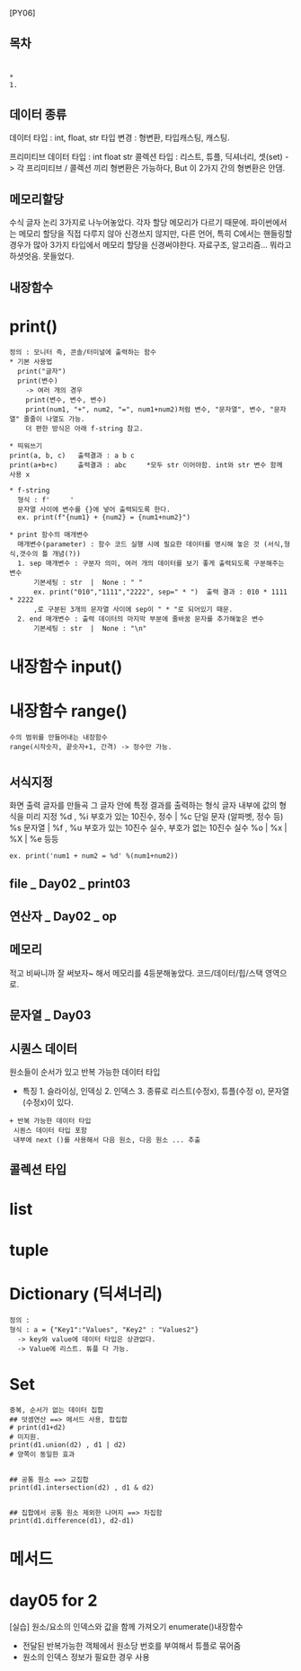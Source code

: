 [PY06]
## 목차
 ##
  #
    *
    1.

## 데이터 종류
  데이터 타입 : int, float, str
  타입 변경 : 형변환, 타입캐스팅, 캐스팅.

  프리미티브 데이터 타입 : int float str 
  콜렉션 타입 : 리스트, 튜플, 딕셔너리, 셋(set)
    -> 각 프리미티브 / 콜렉션 끼리 형변환은 가능하다,  But 이 2가지 간의 형변환은 안댐.


## 메모리할당
  수식
  글자
  논리 
  3가지로 나누어놓았다. 각자 할당 메모리가 다르기 때문에. 파이썬에서는 메모리 할당을 직접 다루지 않아 신경쓰지 않지만,
  다른 언어, 특히 C에서는 핸들링할 경우가 많아 3가지 타입에서 메모리 할당을 신경써야한다.
   자료구조, 알고리즘... 뭐라고 하셧엇음. 못들었다.

## 내장함수
  # print()
    정의 : 모니터 즉, 콘솔/터미널에 출력하는 함수
    * 기본 사용법
      print("글자")
      print(변수)
        -> 여러 개의 경우
        print(변수, 변수, 변수)
        print(num1, "+", num2, "=", num1+num2)처럼 변수, "문자열", 변수, "문자열" 줄줄이 나열도 가능.
        더 편한 방식은 아래 f-string 참고.

    * 띄워쓰기
    print(a, b, c)   출력결과 : a b c
    print(a+b+c)     출력결과 : abc     *모두 str 이어야함. int와 str 변수 함께 사용 x

    * f-string
      형식 : f'     '
      문자열 사이에 변수를 {}에 넣어 출력되도록 한다.
      ex. print(f"{num1} + {num2} = {num1+num2}")
      
    * print 함수의 매개변수
      매개변수(parameter) : 함수 코드 실행 시에 필요한 데이터를 명시해 놓은 것 (서식,형식,갯수의 틀 개념(?))
      1. sep 매개변수 : 구분자 의미, 여러 개의 데이터를 보기 좋게 출력되도록 구분해주는 변수
          기본세팅 : str  |  None : " "
          ex. print("010","1111","2222", sep=" * ")  출력 결과 : 010 * 1111 * 2222
          ,로 구분된 3개의 문자열 사이에 sep이 " * "로 되어있기 때문.
      2. end 매개변수 : 출력 데이터의 마지막 부분에 줄바꿈 문자를 추가해놓은 변수
          기본세팅 : str  |  None : "\n"
  # 내장함수 input()

  # 내장함수 range()
    수의 범위를 만들어내는 내장함수
    range(시작숫자, 끝숫자+1, 간격) -> 정수만 가능.
  
  # 


## 서식지정
 화면 출력 글자를 만들곡 그 글자 안에 특정 결과를 출력하는 형식
 글자 내부에 값의 형식을 미리 지정
  %d , %i  부호가 있는 10진수, 정수     |   %c 단일 문자 (알파벳, 정수 등)
  %s  문자열                           |   %f , %u  부호가 있는 10진수 실수, 부호가 없는 10진수 실수
  %o | %x |  %X |  %e 등등 

    ex. print('num1 + num2 = %d' %(num1+num2))

    

## file _ Day02 _ print03

## 연산자 _ Day02 _ op

## 메모리
  적고 비싸니까 잘 써보자~ 해서
  메모리를 4등분해놓았다. 코드/데이터/힙/스택 영역으로.
  
## 문자열 _ Day03 

## 시퀀스 데이터
  원소들이 순서가 있고 반복 가능한 데이터 타입
   - 특징
    1. 슬라이싱, 인덱싱
    2. 인덱스
    3. 종류로 리스트(수정x), 튜플(수정 o), 문자열(수정x)이 있다.

    + 반복 가능한 데이터 타입
     시퀀스 데이터 타입 포함
     내부에 next ()를 사용해서 다음 원소, 다음 원소 ... 추출

## 콜렉션 타입
  # list
  # tuple
  # Dictionary (딕셔너리)
    정의 : 
    형식 : a = {"Key1":"Values", "Key2" : "Values2"} 
      -> key와 value에 데이터 타입은 상관없다.
      -> Value에 리스트. 튜플 다 가능.
  # Set
    중복, 순서가 없는 데이터 집합
    ## 덧셈연산 ==> 메서드 사용, 합집합
    # print(d1+d2) 
    # 미지원.
    print(d1.union(d2) , d1 | d2)
    # 양쪽이 동일한 효과


    ## 공통 원소 ==> 교집합
    print(d1.intersection(d2) , d1 & d2)


    ## 집합에서 공통 원소 제외한 나머지 ==> 차집함
    print(d1.difference(d1), d2-d1)
      


# 메서드

# day05 for 2
 [실습] 원소/요소의 인덱스와 값을 함께 가져오기
 enumerate()내장함수
 - 전달된 반복가능한 객체에서 원소당 번호를 부여해서 튜플로 묶어줌
 - 원소의 인덱스 정보가 필요한 경우 사용